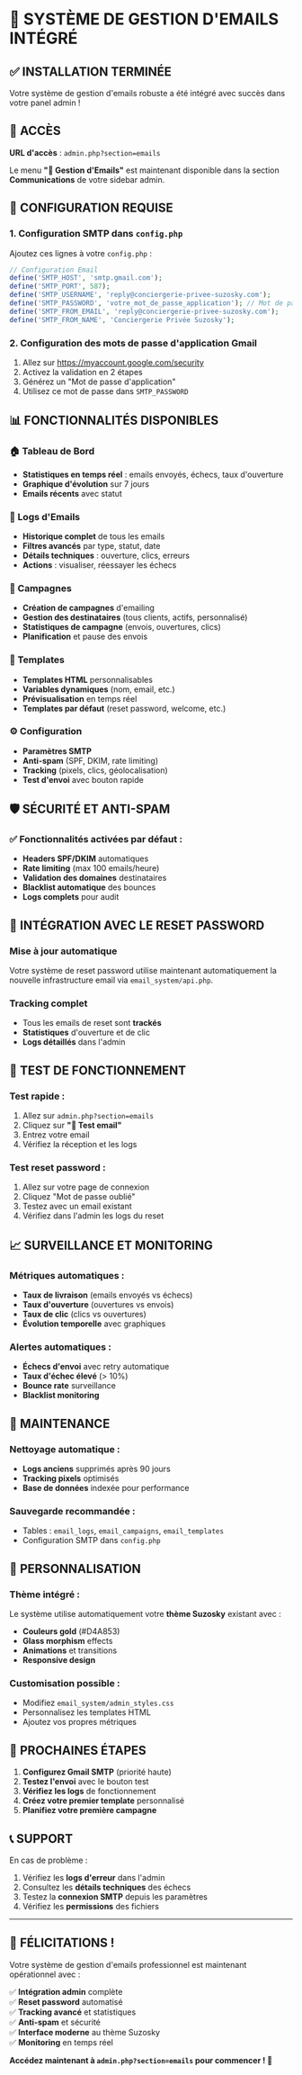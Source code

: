 # 📧 SYSTÈME DE GESTION D'EMAILS INTÉGRÉ

## ✅ INSTALLATION TERMINÉE

Votre système de gestion d'emails robuste a été intégré avec succès dans votre panel admin !

## 🎯 ACCÈS

**URL d'accès** : `admin.php?section=emails`

Le menu **"📧 Gestion d'Emails"** est maintenant disponible dans la section **Communications** de votre sidebar admin.

## 🔧 CONFIGURATION REQUISE

### 1. Configuration SMTP dans `config.php`

Ajoutez ces lignes à votre `config.php` :

```php
// Configuration Email
define('SMTP_HOST', 'smtp.gmail.com');
define('SMTP_PORT', 587);
define('SMTP_USERNAME', 'reply@conciergerie-privee-suzosky.com');
define('SMTP_PASSWORD', 'votre_mot_de_passe_application'); // Mot de passe d'application Gmail
define('SMTP_FROM_EMAIL', 'reply@conciergerie-privee-suzosky.com');
define('SMTP_FROM_NAME', 'Conciergerie Privée Suzosky');
```

### 2. Configuration des mots de passe d'application Gmail

1. Allez sur https://myaccount.google.com/security
2. Activez la validation en 2 étapes
3. Générez un "Mot de passe d'application" 
4. Utilisez ce mot de passe dans `SMTP_PASSWORD`

## 📊 FONCTIONNALITÉS DISPONIBLES

### 🏠 Tableau de Bord
- **Statistiques en temps réel** : emails envoyés, échecs, taux d'ouverture
- **Graphique d'évolution** sur 7 jours
- **Emails récents** avec statut

### 📧 Logs d'Emails  
- **Historique complet** de tous les emails
- **Filtres avancés** par type, statut, date
- **Détails techniques** : ouverture, clics, erreurs
- **Actions** : visualiser, réessayer les échecs

### 📢 Campagnes
- **Création de campagnes** d'emailing  
- **Gestion des destinataires** (tous clients, actifs, personnalisé)
- **Statistiques de campagne** (envois, ouvertures, clics)
- **Planification** et pause des envois

### 📝 Templates  
- **Templates HTML** personnalisables
- **Variables dynamiques** (nom, email, etc.)
- **Prévisualisation** en temps réel
- **Templates par défaut** (reset password, welcome, etc.)

### ⚙️ Configuration
- **Paramètres SMTP** 
- **Anti-spam** (SPF, DKIM, rate limiting)
- **Tracking** (pixels, clics, géolocalisation)
- **Test d'envoi** avec bouton rapide

## 🛡️ SÉCURITÉ ET ANTI-SPAM

### ✅ Fonctionnalités activées par défaut :
- **Headers SPF/DKIM** automatiques
- **Rate limiting** (max 100 emails/heure)
- **Validation des domaines** destinataires  
- **Blacklist automatique** des bounces
- **Logs complets** pour audit

## 🔄 INTÉGRATION AVEC LE RESET PASSWORD

### Mise à jour automatique
Votre système de reset password utilise maintenant automatiquement la nouvelle infrastructure email via `email_system/api.php`.

### Tracking complet
- Tous les emails de reset sont **trackés**
- **Statistiques** d'ouverture et de clic
- **Logs détaillés** dans l'admin

## 🧪 TEST DE FONCTIONNEMENT

### Test rapide :
1. Allez sur `admin.php?section=emails`
2. Cliquez sur **"🧪 Test email"**
3. Entrez votre email
4. Vérifiez la réception et les logs

### Test reset password :
1. Allez sur votre page de connexion
2. Cliquez "Mot de passe oublié"
3. Testez avec un email existant
4. Vérifiez dans l'admin les logs du reset

## 📈 SURVEILLANCE ET MONITORING

### Métriques automatiques :
- **Taux de livraison** (emails envoyés vs échecs)
- **Taux d'ouverture** (ouvertures vs envois)  
- **Taux de clic** (clics vs ouvertures)
- **Évolution temporelle** avec graphiques

### Alertes automatiques :
- **Échecs d'envoi** avec retry automatique
- **Taux d'échec élevé** (> 10%)
- **Bounce rate** surveillance
- **Blacklist monitoring**

## 🔧 MAINTENANCE

### Nettoyage automatique :
- **Logs anciens** supprimés après 90 jours
- **Tracking pixels** optimisés  
- **Base de données** indexée pour performance

### Sauvegarde recommandée :
- Tables : `email_logs`, `email_campaigns`, `email_templates`
- Configuration SMTP dans `config.php`

## 🎨 PERSONNALISATION

### Thème intégré :
Le système utilise automatiquement votre **thème Suzosky** existant avec :
- **Couleurs gold** (#D4A853) 
- **Glass morphism** effects
- **Animations** et transitions
- **Responsive design**

### Customisation possible :
- Modifiez `email_system/admin_styles.css`
- Personnalisez les templates HTML
- Ajoutez vos propres métriques

## 🚀 PROCHAINES ÉTAPES

1. **Configurez Gmail SMTP** (priorité haute)
2. **Testez l'envoi** avec le bouton test
3. **Vérifiez les logs** de fonctionnement  
4. **Créez votre premier template** personnalisé
5. **Planifiez votre première campagne**

## 📞 SUPPORT

En cas de problème :
1. Vérifiez les **logs d'erreur** dans l'admin
2. Consultez les **détails techniques** des échecs
3. Testez la **connexion SMTP** depuis les paramètres  
4. Vérifiez les **permissions** des fichiers

---

## 🎉 FÉLICITATIONS !

Votre système de gestion d'emails professionnel est maintenant opérationnel avec :

✅ **Intégration admin** complète  
✅ **Reset password** automatisé  
✅ **Tracking avancé** et statistiques  
✅ **Anti-spam** et sécurité  
✅ **Interface moderne** au thème Suzosky  
✅ **Monitoring** en temps réel  

**Accédez maintenant à `admin.php?section=emails` pour commencer ! 🚀**